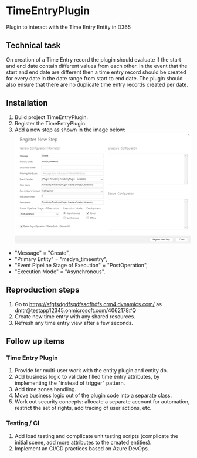 # TimeEntryPlugin
Plugin to interact with the Time Entry Entity in D365

## Technical task
On creation of a Time Entry record the plugin should evaluate if the start and end date contain different values from each other. In the event that the start and end date are different then a time entry record should be created for every date in the date range from start to end date. The plugin should also ensure that there are no duplicate time entry records created per date. 

## Installation
1. Build project TimeEntryPlugin.
1. Register the TimeEntryPlugin.
1. Add a new step as shown in the image below:
![](/images/registernewstepdialog.png) 

 * "Message" = "Create",
 * "Primary Entity" = "msdyn_timeentry",
 * "Event Pipeline Stage of Execution" = "PostOperation",
 * "Execution Mode" = "Asynchronous".
 
## Reproduction steps
1. Go to https://sfgfsdgdfsgdfssdfhdfs.crm4.dynamics.com/ as dmtr@testapp12345.onmicrosoft.com/4062178#Q
1. Create new time entry with any shared resources.
1. Refresh any time entry view after a few seconds.

## Follow up items
### Time Entry Plugin
1. Provide for multi-user work with the entity plugin and entity db.
1. Add business logic to validate filled time entry attributes, by implementing the "instead of trigger" pattern.
1. Add time zones handling.
1. Move business logic out of the plugin code into a separate class.
1. Work out security concepts: allocate a separate account for automation, restrict the set of rights, add tracing of user actions, etc.
### Testing / CI
1. Add load testing and complicate unit testing scripts (complicate the initial scene, add more attributes to the created entities).
1. Implement an CI/CD practices based on Azure DevOps.
